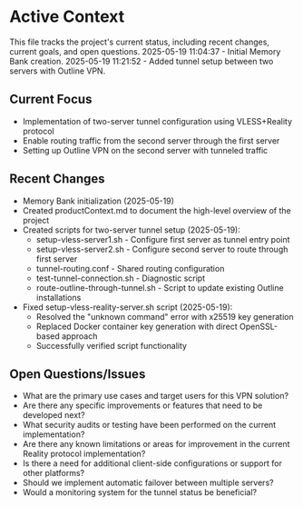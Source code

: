 # Active Context

This file tracks the project's current status, including recent changes, current goals, and open questions.
2025-05-19 11:04:37 - Initial Memory Bank creation.
2025-05-19 11:21:52 - Added tunnel setup between two servers with Outline VPN.

## Current Focus

* Implementation of two-server tunnel configuration using VLESS+Reality protocol
* Enable routing traffic from the second server through the first server
* Setting up Outline VPN on the second server with tunneled traffic

## Recent Changes

* Memory Bank initialization (2025-05-19)
* Created productContext.md to document the high-level overview of the project
* Created scripts for two-server tunnel setup (2025-05-19):
  * setup-vless-server1.sh - Configure first server as tunnel entry point
  * setup-vless-server2.sh - Configure second server to route through first server
  * tunnel-routing.conf - Shared routing configuration
  * test-tunnel-connection.sh - Diagnostic script
  * route-outline-through-tunnel.sh - Script to update existing Outline installations
* Fixed setup-vless-reality-server.sh script (2025-05-19):
  * Resolved the "unknown command" error with x25519 key generation
  * Replaced Docker container key generation with direct OpenSSL-based approach
  * Successfully verified script functionality

## Open Questions/Issues

* What are the primary use cases and target users for this VPN solution?
* Are there any specific improvements or features that need to be developed next?
* What security audits or testing have been performed on the current implementation?
* Are there any known limitations or areas for improvement in the current Reality protocol implementation?
* Is there a need for additional client-side configurations or support for other platforms?
* Should we implement automatic failover between multiple servers?
* Would a monitoring system for the tunnel status be beneficial?